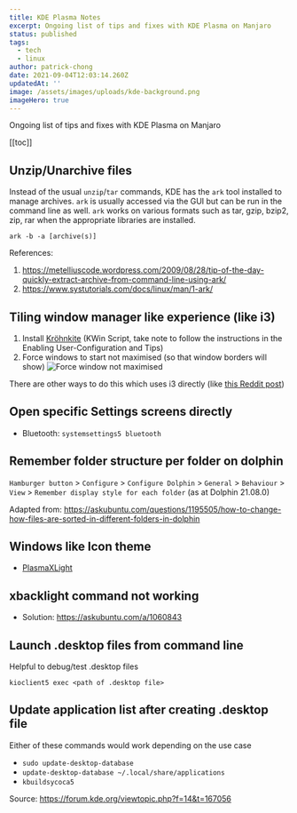 ```yaml
---
title: KDE Plasma Notes
excerpt: Ongoing list of tips and fixes with KDE Plasma on Manjaro
status: published
tags:
  - tech
  - linux
author: patrick-chong
date: 2021-09-04T12:03:14.260Z
updatedAt: ''
image: /assets/images/uploads/kde-background.png
imageHero: true
---
```


Ongoing list of tips and fixes with KDE Plasma on Manjaro

[[toc]]

## Unzip/Unarchive files

Instead of the usual `unzip`/`tar` commands, KDE has the `ark` tool installed to manage archives. `ark` is usually accessed via the GUI but can be run in the command line as well. `ark` works on various formats such as tar, gzip, bzip2, zip, rar when the appropriate libraries are installed.

```shell
ark -b -a [archive(s)]
```

References:

1. https://metelliuscode.wordpress.com/2009/08/28/tip-of-the-day-quickly-extract-archive-from-command-line-using-ark/
2. https://www.systutorials.com/docs/linux/man/1-ark/

## Tiling window manager like experience (like i3)

1. Install [Kröhnkite](https://github.com/esjeon/krohnkite) (KWin Script, take note to follow the instructions in the Enabling User-Configuration and Tips)
2. Force windows to start not maximised (so that window borders will show)
   ![Force window not maximised](/assets/images/uploads/kde-force-not-maximised.png)

There are other ways to do this which uses i3 directly (like [this Reddit post](https://www.reddit.com/r/unixporn/comments/64mihc/i3_kde_plasma_a_match_made_in_heaven/))

## Open specific Settings screens directly

- Bluetooth: `systemsettings5 bluetooth`

## Remember folder structure per folder on dolphin

`Hamburger button` > `Configure` > `Configure Dolphin` > `General` > `Behaviour` > `View` > `Remember display style for each folder` (as at Dolphin 21.08.0)

Adapted from: https://askubuntu.com/questions/1195505/how-to-change-how-files-are-sorted-in-different-folders-in-dolphin

## Windows like Icon theme

- [PlasmaXLight](https://store.kde.org/p/1367155)

## xbacklight command not working

- Solution: https://askubuntu.com/a/1060843

## Launch .desktop files from command line

Helpful to debug/test .desktop files

```shell
kioclient5 exec <path of .desktop file>
```

## Update application list after creating .desktop file

Either of these commands would work depending on the use case

- `sudo update-desktop-database`
- `update-desktop-database ~/.local/share/applications`
- `kbuildsycoca5`

Source: https://forum.kde.org/viewtopic.php?f=14&t=167056
